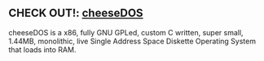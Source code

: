 ## **CHECK OUT!: [cheeseDOS](https://github.com/The-cheeseDOS-Project/cheeseDOS)**
cheeseDOS is a x86, fully GNU GPLed, custom C written, super small, 1.44MB, monolithic, live Single Address Space Diskette Operating System that loads into RAM.
